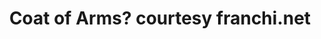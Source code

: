 ---
albumId: "franchi"
title: "Coat of Arms? courtesy franchi.net"
photo: "./franchi-coa.jpeg"
caption: ""
order: 1
---